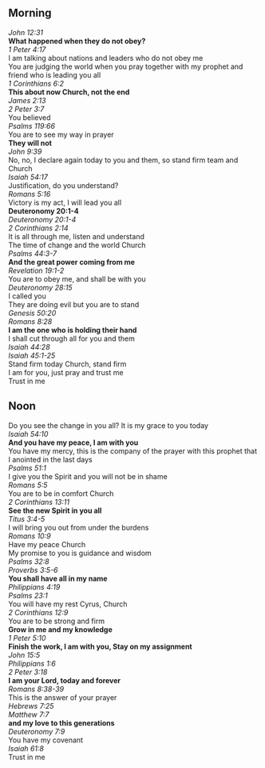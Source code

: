 ## Morning

_John 12:31_  
**What happened when they do not obey?**  
_1 Peter 4:17_  
I am talking about nations and leaders who do not obey me  
You are judging the world when you pray together with my prophet and friend who is leading you all  
_1 Corinthians 6:2_  
**This about now Church, not the end**  
_James 2:13_  
_2 Peter 3:7_  
You believed  
_Psalms 119:66_  
You are to see my way in prayer  
**They will not**  
_John 9:39_  
No, no, I declare again today to you and them, so stand firm team and Church  
_Isaiah 54:17_  
Justification, do you understand?  
_Romans 5:16_  
Victory is my act, I will lead you all  
**Deuteronomy 20:1-4**  
_Deuteronomy 20:1-4_  
_2 Corinthians 2:14_  
It is all through me, listen and understand  
The time of change and the world Church  
_Psalms 44:3-7_  
**And the great power coming from me**  
_Revelation 19:1-2_  
You are to obey me, and shall be with you  
_Deuteronomy 28:15_  
I called you  
They are doing evil but you are to stand  
_Genesis 50:20_  
_Romans 8:28_  
**I am the one who is holding their hand**  
I shall cut through all for you and them  
_Isaiah 44:28_  
_Isaiah 45:1-25_  
Stand firm today Church, stand firm  
I am for you, just pray and trust me  
Trust in me  

## Noon

Do you see the change in you all? It is my grace to you today  
_Isaiah 54:10_  
**And you have my peace, I am with you**  
You have my mercy, this is the company of the prayer with this prophet that I anointed in the last days  
_Psalms 51:1_  
I give you the Spirit and you will not be in shame  
_Romans 5:5_  
You are to be in comfort Church  
_2 Corinthians 13:11_  
**See the new Spirit in you all**  
_Titus 3:4-5_  
I will bring you out from under the burdens  
_Romans 10:9_  
Have my peace Church  
My promise to you is guidance and wisdom  
_Psalms 32:8_  
_Proverbs 3:5-6_  
**You shall have all in my name**  
_Philippians 4:19_  
_Psalms 23:1_  
You will have my rest Cyrus, Church  
_2 Corinthians 12:9_  
You are to be strong and firm  
**Grow in me and my knowledge**  
_1 Peter 5:10_  
**Finish the work, I am with you, Stay on my assignment**  
_John 15:5_  
_Philippians 1:6_  
_2 Peter 3:18_  
**I am your Lord, today and forever**  
_Romans 8:38-39_  
This is the answer of your prayer  
_Hebrews 7:25_  
_Matthew 7:7_  
**and my love to this generations**  
_Deuteronomy 7:9_  
You have my covenant  
_Isaiah 61:8_  
Trust in me  
